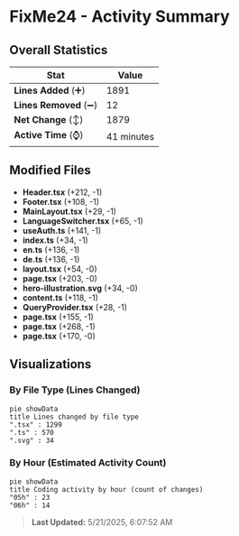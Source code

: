 # FixMe24 - Activity Summary 

## Overall Statistics

| Stat                   | Value                                                             |
| ---------------------- | ----------------------------------------------------------------- |
| **Lines Added** (➕)   | 1891                                          |
| **Lines Removed** (➖) | 12                                        |
| **Net Change** (↕)    | 1879                |
| **Active Time** (⌚)   | 41 minutes |


## Modified Files
- **Header.tsx** (+212, -1)
- **Footer.tsx** (+108, -1)
- **MainLayout.tsx** (+29, -1)
- **LanguageSwitcher.tsx** (+65, -1)
- **useAuth.ts** (+141, -1)
- **index.ts** (+34, -1)
- **en.ts** (+136, -1)
- **de.ts** (+136, -1)
- **layout.tsx** (+54, -0)
- **page.tsx** (+203, -0)
- **hero-illustration.svg** (+34, -0)
- **content.ts** (+118, -1)
- **QueryProvider.tsx** (+28, -1)
- **page.tsx** (+155, -1)
- **page.tsx** (+268, -1)
- **page.tsx** (+170, -0)

## Visualizations

### By File Type (Lines Changed)

```mermaid
pie showData
title Lines changed by file type
".tsx" : 1299
".ts" : 570
".svg" : 34
```

### By Hour (Estimated Activity Count)

```mermaid
pie showData
title Coding activity by hour (count of changes)
"05h" : 23
"06h" : 14
```


> **Last Updated:** 5/21/2025, 6:07:52 AM